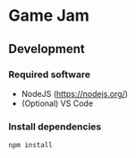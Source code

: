 # Game Jam

## Development

### Required software

- NodeJS (https://nodejs.org/)
- (Optional) VS Code

### Install dependencies

```
npm install
```
